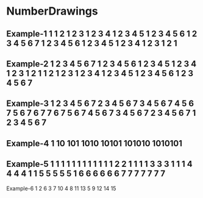 # NumberDrawings

Example-1
1 
1 2 
1 2 3 
1 2 3 4 
1 2 3 4 5 
1 2 3 4 5 6 
1 2 3 4 5 6 7 
1 2 3 4 5 6 
1 2 3 4 5 
1 2 3 4 
1 2 3 
1 2 
1 
--------------------------------------------
Example-2
1 2 3 4 5 6 7 
1 2 3 4 5 6 
1 2 3 4 5 
1 2 3 4 
1 2 3 
1 2 
1 
1 2 
1 2 3 
1 2 3 4 
1 2 3 4 5 
1 2 3 4 5 6 
1 2 3 4 5 6 7 
--------------------------------------------
Example-3
1 2 3 4 5 6 7 
 2 3 4 5 6 7 
  3 4 5 6 7 
   4 5 6 7 
    5 6 7 
     6 7 
      7 
     6 7 
    5 6 7 
   4 5 6 7 
  3 4 5 6 7 
 2 3 4 5 6 7 
1 2 3 4 5 6 7 
--------------------------------------------
Example-4
1
10
101
1010
10101
101010
1010101
--------------------------------------------
Example-5
1 1 1 1 1 1 1 
1 1 1 1 1 2 2 
1 1 1 1 3 3 3 
1 1 1 4 4 4 4 
1 1 5 5 5 5 5 
1 6 6 6 6 6 6 
7 7 7 7 7 7 7 
--------------------------------------------
Example-6
1 
2 6 
3 7 10 
4 8 11 13 
5 9 12 14 15

